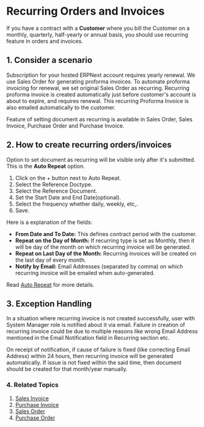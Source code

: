 <!-- add-breadcrumbs -->
# Recurring Orders and Invoices

If you have a contract with a **Customer** where you bill the Customer on a monthly, quarterly, half-yearly or annual basis, you should use recurring feature in orders and invoices.

## 1. Consider a scenario

Subscription for your hosted ERPNext account requires yearly renewal. We use Sales Order for generating proforma invoices. To automate proforma invoicing for renewal, we set original Sales Order as recurring. Recurring proforma invoice is created automatically just before customer's account is about to expire, and requires renewal. This recurring Proforma Invoice is also emailed automatically to the customer.

Feature of setting document as recurring is available in Sales Order, Sales Invoice, Purchase Order and Purchase Invoice.

## 2. How to create recurring orders/invoices
Option to set document as recurring will be visible only after it's submitted. This is the **Auto Repeat** option.

1. Click on the + button next to Auto Repeat.
1. Select the Reference Doctype.
1. Select the Reference Document.
1. Set the Start Date and End Date(optional).
1. Select the frequency whether daily, weekly, etc,.
1. Save.

Here is a explanation of the fields:

* **From Date and To Date:** This defines contract period with the customer.
* **Repeat on the Day of Month:** If recurring type is set as Monthly, then it will be day of the month on which recurring invoice will be generated.
* **Repeat on Last Day of the Month:** Recurring invoices will be created on the last day of every month.
* **Notify by Email:** Email Addresses (separated by comma) on which recurring invoice will be emailed when auto-generated.

Read [Auto Repeat](/docs/v12/user/manual/en/automation/auto-repeat) for more details.

## 3. Exception Handling

In a situation where recurring invoice is not created successfully, user with System Manager role is notified about it via email. Failure in creation of recurring invoice could be due to multiple reasons like wrong Email Address mentioned in the Email Notification field in Recurring section etc.

On receipt of notification, if cause of failure is fixed (like correcting Email Address) within 24 hours, then recurring invoice will be generated automatically. If issue is not fixed within the said time, then document should be created for that month/year manually.

### 4. Related Topics
1. [Sales Invoice](/docs/v12/user/manual/en/accounts/sales-invoice)
1. [Purchase Invoice](/docs/v12/user/manual/en/accounts/purchase-invoice)
1. [Sales Order](/docs/v12/user/manual/en/selling/sales-order)
1. [Purchase Order](/docs/v12/user/manual/en/buying/purchase-order)
